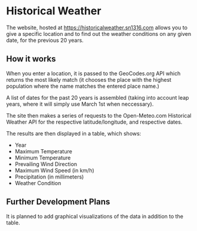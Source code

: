 # Historical Weather

The website, hosted at https://historicalweather.sn1316.com allows you to give a specific location and to find out the weather conditions on any given date, for the previous 20 years.

## How it works

When you enter a location, it is passed to the GeoCodes.org API which returns the most likely match (it chooses the place with the highest population where the name matches the entered place name.)

A list of dates for the past 20 years is assembled (taking into account leap years, where it will simply use March 1st when neccessary).

The site then makes a series of requests to the Open-Meteo.com Historical Weather API for the respective latitude/longitude, and respective dates.

The results are then displayed in a table, which shows:

- Year
- Maximum Temperature
- Minimum Temperature
- Prevailing Wind Direction
- Maximum Wind Speed (in km/h)
- Precipitation (in millimeters)
- Weather Condition

## Further Development Plans

It is planned to add graphical visualizations of the data in addition to the table.
